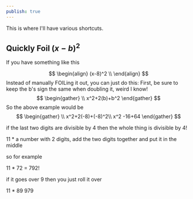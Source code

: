 ```yaml
---
publish: true
---
```



This is where I'll have various shortcuts.

## Quickly Foil $(x-b)^2$
If you have something like this

$$
\begin{align}
(x-8)^2 \\ 
\end{align}
$$
Instead of manually FOILing it out, you can just do this:
First, be sure to keep the b's sign the same when doubling it, weird I know!
$$
\begin{gather} \\
x^2+2(b)+b^2
\end{gather}
$$
So the above example would be 
$$
\begin{gather} \\
x^2+2(-8)+(-8)^2\\
x^2 -16+64
\end{gather}
$$



if the last two digits are divisible by 4 then the whole thing is divisible by 4!


11 * a number with 2 digits, add the two digits together and put it in the middle

so for example 

11 * 72 = 792!

if it goes over 9 then you just roll it over 

11 * 89 979